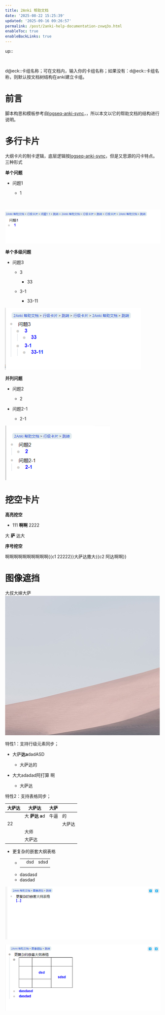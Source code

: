 ```yaml
---
title: 2Anki 帮助文档
date: '2025-08-22 15:25:39'
updated: '2025-09-16 09:26:57'
permalink: /post/2anki-help-documentation-zxwq3o.html
enableToc: true
enableBackLinks: true
---
```




up::

‍

d@eck::卡组名称；可在文档内，输入你的卡组名称；如果没有：d@eck::卡组名称，则默认按文档树结构在anki建立卡组。

# 前言

脚本构思和模板参考自[logseq-anki-sync](https://github.com/debanjandhar12/logseq-anki-sync)，，所以本文以它的帮助文档的结构进行说明。

# 多行卡片

大纲卡片的制卡逻辑，底层逻辑按[logseq-anki-sync](https://github.com/debanjandhar12/logseq-anki-sync)，但是又思源的闪卡特点。三种形式

**单个问题**

- 问题1

  - 1

‍

 ![image](/assets/images/image-20250822153414-kdv4bi5.png)

**单个多级问题**

- 问题3

  - 3

    - 33
  - 3-1

    - 33-11

![image](/assets/images/image-20250822153401-an25j1n.png)

**并列问题**

- 问题2

  - 2
- 问题2-1

  - 2-1

![image](/assets/images/image-20250822153338-pug8agg.png)

# 挖空卡片

**高亮挖空**

- 111 **啊啊** 2222

大 **萨** 达大 

**序号挖空**

啊啊啊啊啊啊啊啊啊啊{{c1 22222}}大萨达撒大{{c2 阿达啊啊}}

# 图像遮挡

大叔大婶大萨  
​![image](/assets/images/image-20250822160614-psk8bft.png)

特性1：支持行级元素同步；

- 大萨**达a**da<span data-type="text" style="color: var(--b3-font-color2);">dASD </span>

  - 大<span data-type="text" style="color: var(--b3-font-color2);">萨达</span>的

- 大大ada<span data-type="text" style="background-color: var(--b3-font-background7);">dad阿打算 啊</span>

  - 大萨达

特性2：支持表格同步；

|大萨达|大萨达|大萨||
| --------| ----------------------------------------------| ----------------------------------------------| --------|
||大 **萨达** ​**a**d<br />|牛逼|的|
|22|||大萨达|
||大师|||
||大萨达|||

- 更复杂的嵌套大纲表格

  - ||||
    | --| -----| ---------------------------------|
    ||dsd|sdsd|
    ||||
  - dasdasd
  - dasdad

![image](/assets/images/image-20250828141836-fi8grlm.png)

![image](/assets/images/image-20250828141850-eptmjza.png)

‍
